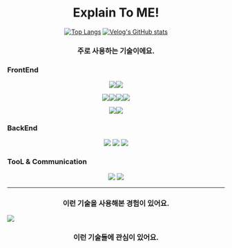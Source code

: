 <h1 align="center">  Explain To ME!  </h1>


<div align="center">

[![Top Langs](https://github-readme-stats.vercel.app/api/top-langs/?username=PastelBlue4&layout=compact)](https://github.com/anuraghazra/github-readme-stats)
[![Velog's GitHub stats](https://velog-readme-stats.vercel.app/api/list?name=pastelblue0721)](https://velog.io/@eungyeole) 

</div>

<div align="left">




</div>




<h3 align="center"> 주로 사용하는 기술이에요. </h3>

### FrontEnd

<div align="center">

<img src="https://img.shields.io/badge/JavaScript-F7DF1E?style=for-the-badge&logo=Javascript&logoColor=F2F2F2"><img src="https://img.shields.io/badge/TypeScript-3178C6?style=for-the-badge&logo=TypeScript&logoColor=F2F2F2">

<img src="https://img.shields.io/badge/React-61DAFB?style=for-the-badge&logo=React&logoColor=F2F2F2"><img src="https://img.shields.io/badge/Next.js-000000?style=for-the-badge&logo=Next.js&logoColor=F2F2F2"><img src="https://img.shields.io/badge/React Query-FF4154?style=for-the-badge&logo=React Query&logoColor=F2F2F2"><img src="https://img.shields.io/badge/GraphQL-E10098?style=for-the-badge&logo=GraphQL&logoColor=F2F2F2">

<img src="https://img.shields.io/badge/styled_components-DB7093?style=for-the-badge&logo=styled-components&logoColor=F2F2F2"><img src="https://img.shields.io/badge/Tailwind CSS-06B6D4?style=for-the-badge&logo=Tailwind CSS&logoColor=F2F2F2">

</div>

### BackEnd

<div align="center">

<img src="https://img.shields.io/badge/Python-3776AB?style=for-the-badge&logo=Python&logoColor=F2F2F2">
<img src="https://img.shields.io/badge/Django-092E20?style=for-the-badge&logo=Django&logoColor=F2F2F2">
<img src="https://img.shields.io/badge/MongoDB-47A248?style=for-the-badge&logo=MongoDB&logoColor=F2F2F2">

</div>

### TooL & Communication

<div align="center">

<img src="https://img.shields.io/badge/Slack-4A154B?style=for-the-badge&logo=Slack&logoColor=F2F2F2">
<img src="https://img.shields.io/badge/Visual Studio Code-007ACC?style=for-the-badge&logo=Visual Studio Code&logoColor=F2F2F2">

</div>

<hr/>


<h3 align="center"> 이런 기술을 사용해본 경험이 있어요. </h3>


<img src="https://img.shields.io/badge/Vercel-000000?style=for-the-badge&logo=Vercel&logoColor=F2F2F2">



<h3 align="center"> 이런 기술들에 관심이 있어요. </h3>

